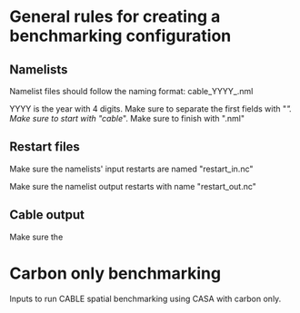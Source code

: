 # General rules for creating a benchmarking configuration
## Namelists
Namelist files should follow the naming format: cable_YYYY_<whatyouwant>.nml

YYYY is the year with 4 digits. Make sure to separate the first fields with "_". Make sure to start with "cable_". Make sure to finish with ".nml"

## Restart files
Make sure the namelists' input restarts are named "restart_in.nc"

Make sure the namelist output restarts with name "restart_out.nc"

## Cable output
Make sure the 
# Carbon only benchmarking
Inputs to run CABLE spatial benchmarking using CASA with carbon only.
